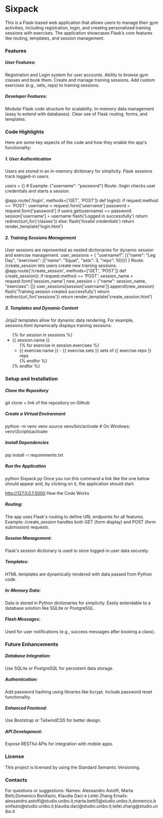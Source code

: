 <h1>Sixpack</h1>
This is a Flask-based web application that allows users to manage their gym activities, including registration, login, and creating personalized training sessions with exercises. The application showcases Flask’s core features like routing, templates, and session management.

<h3>Features</h3>
<h5>User Features:</h5>
Registration and Login system for user accounts.
Ability to browse gym classes and book them.
Create and manage training sessions.
Add custom exercises (e.g., sets, reps) to training sessions.
<h5>Developer Features:</h5>
Modular Flask code structure for scalability.
In-memory data management (easy to extend with databases).
Clear use of Flask routing, forms, and templates.
<h3>Code Highlights</h3>
Here are some key aspects of the code and how they enable the app's functionality:

<h5>1. User Authentication</h5>
Users are stored in an in-memory dictionary for simplicity. Flask sessions track logged-in users.

users = {}  # Example: {"username": "password"}
Route: /login checks user credentials and starts a session.

@app.route('/login', methods=['GET', 'POST'])
def login():
    if request.method == 'POST':
        username = request.form['username']
        password = request.form['password']
        if users.get(username) == password:
            session['username'] = username
            flash('Logged in successfully')
            return redirect(url_for('classes'))
        else:
            flash('Invalid credentials')
    return render_template('login.html')
<h5>2. Training Sessions Management</h5>
User sessions are represented as nested dictionaries for dynamic session and exercise management.
user_sessions = {
    "username1": [{"name": "Leg Day", "exercises": [{"name": "Squat", "sets": 3, "reps": 10}]}]
}
Route: /create_session lets users create new training sessions.
@app.route('/create_session', methods=['GET', 'POST'])
def create_session():
    if request.method == 'POST':
        session_name = request.form['session_name']
        new_session = {"name": session_name, "exercises": []}
        user_sessions[session['username']].append(new_session)
        flash('Training session created successfully')
        return redirect(url_for('sessions'))
    return render_template('create_session.html')
<h5>3. Templates and Dynamic Content</h5>
Jinja2 templates allow for dynamic data rendering. For example, sessions.html dynamically displays training sessions:

<ul>
    {% for session in sessions %}
        <li>{{ session.name }}
            <ul>
                {% for exercise in session.exercises %}
                    <li>{{ exercise.name }} - {{ exercise.sets }} sets of {{ exercise.reps }} reps</li>
                {% endfor %}
            </ul>
        </li>
    {% endfor %}
</ul>
<h3>Setup and Installation</h3>
<h5>Clone the Repository</h5>
git clone + link of the repository on Github
<h5>Create a Virtual Environment</h5>
python -m venv venv
source venv/bin/activate  # On Windows: venv\Scripts\activate
<h5>Install Dependencies</h5>

pip install -r requirements.txt
<h5>Run the Application</h5>
python Sixpack.py
Once you run this command a link like the one below should appear and, by clicking on it, the application should start.

http://127.0.0.1:5000
How the Code Works
<h5>Routing:</h5>

The app uses Flask's routing to define URL endpoints for all features.
Example: /create_session handles both GET (form display) and POST (form submission) requests.
<h5>Session Management:</h5>

Flask's session dictionary is used to store logged-in user data securely.
<h5>Templates:</h5>

HTML templates are dynamically rendered with data passed from Python code.
<h5>In-Memory Data:</h5>

Data is stored in Python dictionaries for simplicity.
Easily extendable to a database solution like SQLite or PostgreSQL.
<h5>Flash Messages:</h5>

Used for user notifications (e.g., success messages after booking a class).
<h3>Future Enhancements</h3>
<h5>Database Integration:</h5>
Use SQLite or PostgreSQL for persistent data storage.
<h5>Authentication:</h5>
Add password hashing using libraries like bcrypt.
Include password reset functionality.
<h5>Enhanced Frontend:</h5>
Use Bootstrap or TailwindCSS for better design.
<h5>API Development:</h5>
Expose RESTful APIs for integration with mobile apps.
<h3>License</h3>
This project is licensed by using the Standard Semantic Versioning.

<h3>Contacts</h3>
For questions or suggestions:
Names: Alessandro Astolfi, Marta Betti,Domenico Bonifazio, Klaudia Daci e Leilei Zhang
Emails: alessandro.astolfi@studio.unibo.it,marta.betti5@studio.unibo.it,domenico.bonifazio@studio.unibo.it,klaudia.daci@studio.unibo.it,leilei.zhang@studio.unibo.it

